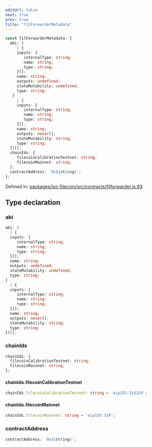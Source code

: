 ```yaml
---
editUrl: false
next: true
prev: true
title: "filForwarderMetadata"
---
```


```ts
const filForwarderMetadata: {
  abi: (
     | {
     inputs: {
        internalType: string;
        name: string;
        type: string;
     }[];
     name: string;
     outputs: undefined;
     stateMutability: undefined;
     type: string;
   }
     | {
     inputs: {
        internalType: string;
        name: string;
        type: string;
     }[];
     name: string;
     outputs: never[];
     stateMutability: string;
     type: string;
  })[];
  chainIds: {
     filecoinCalibrationTestnet: string;
     filecoinMainnet: string;
  };
  contractAddress: `0x${string}`;
};
```

Defined in: [packages/iso-filecoin/src/contracts/filforwarder.js:93](https://github.com/hugomrdias/filecoin/blob/main/packages/iso-filecoin/src/contracts/filforwarder.js#L93)

## Type declaration

### abi

```ts
abi: (
  | {
  inputs: {
     internalType: string;
     name: string;
     type: string;
  }[];
  name: string;
  outputs: undefined;
  stateMutability: undefined;
  type: string;
}
  | {
  inputs: {
     internalType: string;
     name: string;
     type: string;
  }[];
  name: string;
  outputs: never[];
  stateMutability: string;
  type: string;
})[];
```

### chainIds

```ts
chainIds: {
  filecoinCalibrationTestnet: string;
  filecoinMainnet: string;
};
```

#### chainIds.filecoinCalibrationTestnet

```ts
chainIds.filecoinCalibrationTestnet: string = 'eip155:314159';
```

#### chainIds.filecoinMainnet

```ts
chainIds.filecoinMainnet: string = 'eip155:314';
```

### contractAddress

```ts
contractAddress: `0x${string}`;
```
